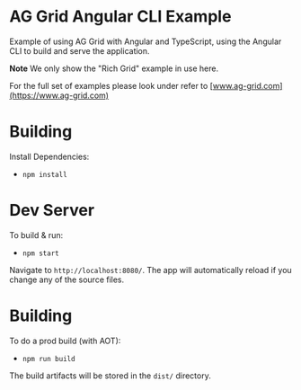 
AG Grid Angular CLI Example
==================================

Example of using AG Grid with Angular and TypeScript, using the Angular CLI to build and serve the application.

**Note** We only show the "Rich Grid" example in use here. 

For the full set of examples please look under refer to [www.ag-grid.com](https://www.ag-grid.com)

Building
========
 
Install Dependencies:

- `npm install`

Dev Server
=========

To build & run:

- `npm start`

Navigate to `http://localhost:8080/`. The app will automatically reload if you change any of the source files.

Building
========

To do a prod build (with AOT):

- `npm run build`

The build artifacts will be stored in the `dist/` directory.


